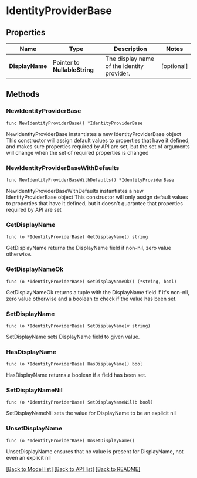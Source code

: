 # IdentityProviderBase

## Properties

Name | Type | Description | Notes
------------ | ------------- | ------------- | -------------
**DisplayName** | Pointer to **NullableString** | The display name of the identity provider. | [optional] 

## Methods

### NewIdentityProviderBase

`func NewIdentityProviderBase() *IdentityProviderBase`

NewIdentityProviderBase instantiates a new IdentityProviderBase object
This constructor will assign default values to properties that have it defined,
and makes sure properties required by API are set, but the set of arguments
will change when the set of required properties is changed

### NewIdentityProviderBaseWithDefaults

`func NewIdentityProviderBaseWithDefaults() *IdentityProviderBase`

NewIdentityProviderBaseWithDefaults instantiates a new IdentityProviderBase object
This constructor will only assign default values to properties that have it defined,
but it doesn't guarantee that properties required by API are set

### GetDisplayName

`func (o *IdentityProviderBase) GetDisplayName() string`

GetDisplayName returns the DisplayName field if non-nil, zero value otherwise.

### GetDisplayNameOk

`func (o *IdentityProviderBase) GetDisplayNameOk() (*string, bool)`

GetDisplayNameOk returns a tuple with the DisplayName field if it's non-nil, zero value otherwise
and a boolean to check if the value has been set.

### SetDisplayName

`func (o *IdentityProviderBase) SetDisplayName(v string)`

SetDisplayName sets DisplayName field to given value.

### HasDisplayName

`func (o *IdentityProviderBase) HasDisplayName() bool`

HasDisplayName returns a boolean if a field has been set.

### SetDisplayNameNil

`func (o *IdentityProviderBase) SetDisplayNameNil(b bool)`

 SetDisplayNameNil sets the value for DisplayName to be an explicit nil

### UnsetDisplayName
`func (o *IdentityProviderBase) UnsetDisplayName()`

UnsetDisplayName ensures that no value is present for DisplayName, not even an explicit nil

[[Back to Model list]](../README.md#documentation-for-models) [[Back to API list]](../README.md#documentation-for-api-endpoints) [[Back to README]](../README.md)


